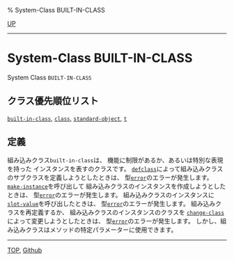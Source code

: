 % System-Class BUILT-IN-CLASS

[UP](4.4.html)  

---

# System-Class **BUILT-IN-CLASS**


System Class `BUILT-IN-CLASS`


## クラス優先順位リスト

[`built-in-class`](4.4.built-in-class.html),
[`class`](4.4.class.html),
[`standard-object`](4.4.standard-object.html),
[`t`](4.4.t-system-class.html)


## 定義

組み込みクラス`built-in-class`は、
機能に制限があるか、あるいは特別な表現を持った
インスタンスを表すのクラスです。
[`defclass`](7.7.defclass.html)によって組み込みクラスのサブクラスを定義しようとしたときは、
型[`error`](9.2.error-condition.html)のエラーが発生します。
[`make-instance`](7.7.make-instance.html)を呼び出して
組み込みクラスのインスタンスを作成しようとしたときは、
型[`error`](9.2.error-condition.html)のエラーが発生します。
組み込みクラスのインスタンスに[`slot-value`](7.7.slot-value.html)を呼び出したときは、
型[`error`](9.2.error-condition.html)のエラーが発生します。
組み込みクラスを再定義するか、
組み込みクラスのインスタンスのクラスを
[`change-class`](7.7.change-class.html)によって変更しようとしたときは、
型[`error`](9.2.error-condition.html)のエラーが発生します。
しかし、組み込みクラスはメソッドの特定パラメーターに使用できます。


---
[TOP](index.html),  [Github](https://github.com/nptcl/npt-japanese)

